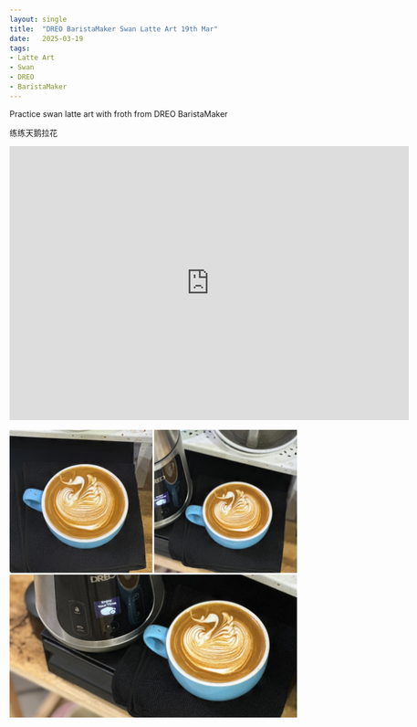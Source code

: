 ```yaml
---
layout: single
title:  "DREO BaristaMaker Swan Latte Art 19th Mar"
date:   2025-03-19
tags:
- Latte Art
- Swan
- DREO
- BaristaMaker
---
```



Practice swan latte art with froth from DREO BaristaMaker

练练天鹅拉花



<div class="embed-container">
  <iframe
      src="https://www.youtube.com/embed/RdXGaMGPzbs"
      width="700"
      height="480"
      frameborder="0"
      allowfullscreen="true">
  </iframe>
</div>


![](/assets/img/2025/03/19/EDFCAE11-7DA0-4328-91B2-6A5EC1B69904.JPG)

